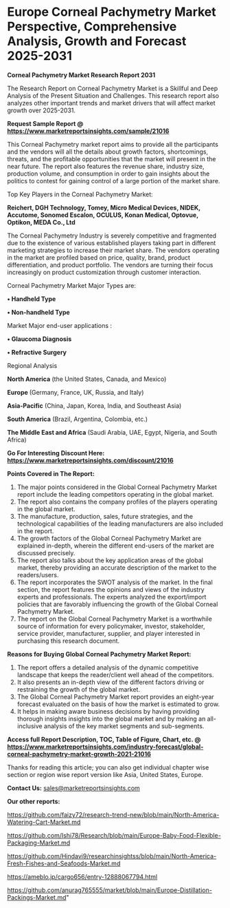 # Europe Corneal Pachymetry Market Perspective, Comprehensive Analysis, Growth and Forecast 2025-2031

<strong>Corneal Pachymetry Market Research Report 2031</strong>

The Research Report on Corneal Pachymetry Market is a Skillful and Deep Analysis of the Present Situation and Challenges. This research report also analyzes other important trends and market drivers that will affect market growth over 2025-2031.

<strong>Request Sample Report @ <a href=https://www.marketreportsinsights.com/sample/21016>https://www.marketreportsinsights.com/sample/21016</a></strong>

This Corneal Pachymetry market report aims to provide all the participants and the vendors will all the details about growth factors, shortcomings, threats, and the profitable opportunities that the market will present in the near future. The report also features the revenue share, industry size, production volume, and consumption in order to gain insights about the politics to contest for gaining control of a large portion of the market share.

Top Key Players in the Corneal Pachymetry Market:

<strong>Reichert, DGH Technology, Tomey, Micro Medical Devices, NIDEK, Accutome, Sonomed Escalon, OCULUS, Konan Medical, Optovue, Optikon, MEDA Co., Ltd</strong>

The Corneal Pachymetry Industry is severely competitive and fragmented due to the existence of various established players taking part in different marketing strategies to increase their market share. The vendors operating in the market are profiled based on price, quality, brand, product differentiation, and product portfolio. The vendors are turning their focus increasingly on product customization through customer interaction.

Corneal Pachymetry Market Major Types are:

<strong>• Handheld Type

• Non-handheld Type</strong>

Market Major end-user applications :

<strong>• Glaucoma Diagnosis

• Refractive Surgery</strong>

Regional Analysis

</u><strong><b>North America</b></strong> (the United States, Canada, and Mexico)

<strong><b>Europe </b></strong>(Germany, France, UK, Russia, and Italy)

<strong><b>Asia-Pacific</b></strong> (China, Japan, Korea, India, and Southeast Asia)

<strong><b>South America</b></strong> (Brazil, Argentina, Colombia, etc.)

<strong><b>The Middle East and Africa</b></strong> (Saudi Arabia, UAE, Egypt, Nigeria, and South Africa)

<strong>Go For Interesting Discount Here: <a href=https://www.marketreportsinsights.com/discount/21016>https://www.marketreportsinsights.com/discount/21016</a></strong>

<strong>Points Covered in The Report:</strong>
<ol>
  <li>The major points considered in the Global Corneal Pachymetry Market report include the leading competitors operating in the global market.</li>
  <li>The report also contains the company profiles of the players operating in the global market.</li>
  <li>The manufacture, production, sales, future strategies, and the technological capabilities of the leading manufacturers are also included in the report.</li>
  <li>The growth factors of the Global Corneal Pachymetry Market are explained in-depth, wherein the different end-users of the market are discussed precisely.</li>
  <li>The report also talks about the key application areas of the global market, thereby providing an accurate description of the market to the readers/users.</li>
  <li>The report incorporates the SWOT analysis of the market. In the final section, the report features the opinions and views of the industry experts and professionals. The experts analyzed the export/import policies that are favorably influencing the growth of the Global Corneal Pachymetry Market.</li>
  <li>The report on the Global Corneal Pachymetry Market is a worthwhile source of information for every policymaker, investor, stakeholder, service provider, manufacturer, supplier, and player interested in purchasing this research document.</li>
</ol>
<strong>Reasons for Buying Global Corneal Pachymetry Market Report:</strong>

<ol>
  <li>The report offers a detailed analysis of the dynamic competitive landscape that keeps the reader/client well ahead of the competitors.</li>
  <li>It also presents an in-depth view of the different factors driving or restraining the growth of the global market.</li>
  <li>The Global Corneal Pachymetry Market report provides an eight-year forecast evaluated on the basis of how the market is estimated to grow.</li>
  <li>It helps in making aware business decisions by having providing thorough insights insights into the global market and by making an all-inclusive analysis of the key market segments and sub-segments.</li>
</ol>
<strong>Access full Report Description, TOC, Table of Figure, Chart, etc. @ <a href=https://www.marketreportsinsights.com/industry-forecast/global-corneal-pachymetry-market-growth-2021-21016>https://www.marketreportsinsights.com/industry-forecast/global-corneal-pachymetry-market-growth-2021-21016</a></strong>


Thanks for reading this article; you can also get individual chapter wise section or region wise report version like Asia, United States, Europe.

<strong>Contact Us:</strong>
sales@marketreportsinsights.com

<strong>Our other reports:</strong>

<a href=https://github.com/faizy72/research-trend-new/blob/main/North-America-Watering-Cart-Market.md>https://github.com/faizy72/research-trend-new/blob/main/North-America-Watering-Cart-Market.md</a>

<a href=https://github.com/Ishi78/Research/blob/main/Europe-Baby-Food-Flexible-Packaging-Market.md>https://github.com/Ishi78/Research/blob/main/Europe-Baby-Food-Flexible-Packaging-Market.md</a>

<a href=https://github.com/Hindavi9/researchinsightss/blob/main/North-America-Fresh-Fishes-and-Seafoods-Market.md>https://github.com/Hindavi9/researchinsightss/blob/main/North-America-Fresh-Fishes-and-Seafoods-Market.md</a>

<a href=https://ameblo.jp/cargo656/entry-12888067794.html>https://ameblo.jp/cargo656/entry-12888067794.html</a>

<a href=https://github.com/anurag765555/market/blob/main/Europe-Distillation-Packings-Market.md>https://github.com/anurag765555/market/blob/main/Europe-Distillation-Packings-Market.md</a>"
